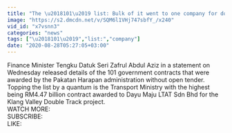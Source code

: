 ```yaml
---
title: "The \u2018101\u2019 list: Bulk of it went to one company for double rail project"
image: "https://s2.dmcdn.net/v/SQM6l1VHj747sbfY_/x240"
vid_id: "x7vsnn3"
categories: "news"
tags: ["\u2018101\u2019","list:","company"]
date: "2020-08-28T05:27:05+03:00"
---
```

Finance Minister Tengku Datuk Seri Zafrul Abdul Aziz in a statement on Wednesday released details of the 101 government contracts that were awarded by the Pakatan Harapan administration without open tender.  <br>Topping the list by a quantum is the Transport Ministry with the highest being RM4.47 billion contract awarded to Dayu Maju LTAT Sdn Bhd for the Klang Valley Double Track project.  <br>WATCH MORE:   <br>SUBSCRIBE:   <br>LIKE: 
